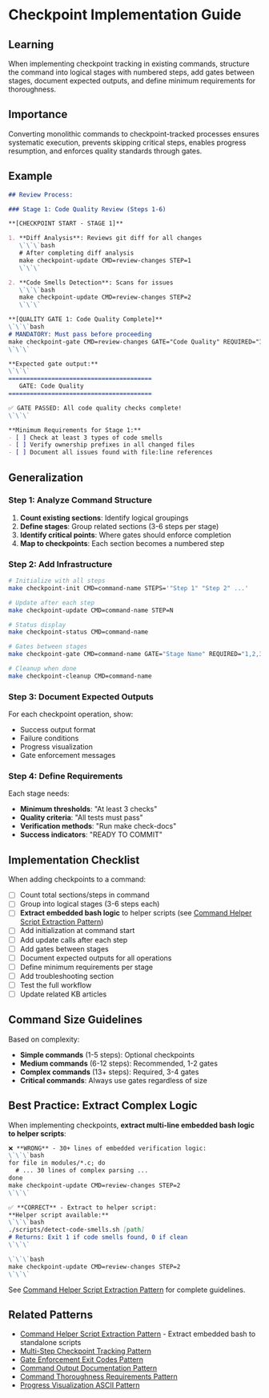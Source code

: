 # Checkpoint Implementation Guide

## Learning
When implementing checkpoint tracking in existing commands, structure the command into logical stages with numbered steps, add gates between stages, document expected outputs, and define minimum requirements for thoroughness.

## Importance
Converting monolithic commands to checkpoint-tracked processes ensures systematic execution, prevents skipping critical steps, enables progress resumption, and enforces quality standards through gates.

## Example
```markdown
## Review Process:

### Stage 1: Code Quality Review (Steps 1-6)

**[CHECKPOINT START - STAGE 1]**

1. **Diff Analysis**: Reviews git diff for all changes
   \`\`\`bash
   # After completing diff analysis
   make checkpoint-update CMD=review-changes STEP=1
   \`\`\`

2. **Code Smells Detection**: Scans for issues
   \`\`\`bash
   make checkpoint-update CMD=review-changes STEP=2
   \`\`\`

**[QUALITY GATE 1: Code Quality Complete]**
\`\`\`bash
# MANDATORY: Must pass before proceeding
make checkpoint-gate CMD=review-changes GATE="Code Quality" REQUIRED="1,2,3,4,5,6"
\`\`\`

**Expected gate output:**
\`\`\`
========================================
   GATE: Code Quality
========================================

✅ GATE PASSED: All code quality checks complete!
\`\`\`

**Minimum Requirements for Stage 1:**
- [ ] Check at least 3 types of code smells
- [ ] Verify ownership prefixes in all changed files
- [ ] Document all issues found with file:line references
```

## Generalization

### Step 1: Analyze Command Structure
1. **Count existing sections**: Identify logical groupings
2. **Define stages**: Group related sections (3-6 steps per stage)
3. **Identify critical points**: Where gates should enforce completion
4. **Map to checkpoints**: Each section becomes a numbered step

### Step 2: Add Infrastructure
```bash
# Initialize with all steps
make checkpoint-init CMD=command-name STEPS='"Step 1" "Step 2" ...'

# Update after each step
make checkpoint-update CMD=command-name STEP=N

# Status display
make checkpoint-status CMD=command-name

# Gates between stages
make checkpoint-gate CMD=command-name GATE="Stage Name" REQUIRED="1,2,3"

# Cleanup when done
make checkpoint-cleanup CMD=command-name
```

### Step 3: Document Expected Outputs
For each checkpoint operation, show:
- Success output format
- Failure conditions
- Progress visualization
- Gate enforcement messages

### Step 4: Define Requirements
Each stage needs:
- **Minimum thresholds**: "At least 3 checks"
- **Quality criteria**: "All tests must pass"
- **Verification methods**: "Run make check-docs"
- **Success indicators**: "READY TO COMMIT"

## Implementation Checklist

When adding checkpoints to a command:
- [ ] Count total sections/steps in command
- [ ] Group into logical stages (3-6 steps each)
- [ ] **Extract embedded bash logic** to helper scripts (see [Command Helper Script Extraction Pattern](command-helper-script-extraction-pattern.md))
- [ ] Add initialization at command start
- [ ] Add update calls after each step
- [ ] Add gates between stages
- [ ] Document expected outputs for all operations
- [ ] Define minimum requirements per stage
- [ ] Add troubleshooting section
- [ ] Test the full workflow
- [ ] Update related KB articles

## Command Size Guidelines

Based on complexity:
- **Simple commands** (1-5 steps): Optional checkpoints
- **Medium commands** (6-12 steps): Recommended, 1-2 gates
- **Complex commands** (13+ steps): Required, 3-4 gates
- **Critical commands**: Always use gates regardless of size

## Best Practice: Extract Complex Logic

When implementing checkpoints, **extract multi-line embedded bash logic to helper scripts**:

```markdown
❌ **WRONG** - 30+ lines of embedded verification logic:
\`\`\`bash
for file in modules/*.c; do
  # ... 30 lines of complex parsing ...
done
make checkpoint-update CMD=review-changes STEP=2
\`\`\`

✅ **CORRECT** - Extract to helper script:
**Helper script available:**
\`\`\`bash
./scripts/detect-code-smells.sh [path]
# Returns: Exit 1 if code smells found, 0 if clean
\`\`\`

\`\`\`bash
make checkpoint-update CMD=review-changes STEP=2
\`\`\`
```

See [Command Helper Script Extraction Pattern](command-helper-script-extraction-pattern.md) for complete guidelines.

## Related Patterns
- [Command Helper Script Extraction Pattern](command-helper-script-extraction-pattern.md) - Extract embedded bash to standalone scripts
- [Multi-Step Checkpoint Tracking Pattern](multi-step-checkpoint-tracking-pattern.md)
- [Gate Enforcement Exit Codes Pattern](gate-enforcement-exit-codes-pattern.md)
- [Command Output Documentation Pattern](command-output-documentation-pattern.md)
- [Command Thoroughness Requirements Pattern](command-thoroughness-requirements-pattern.md)
- [Progress Visualization ASCII Pattern](progress-visualization-ascii-pattern.md)
